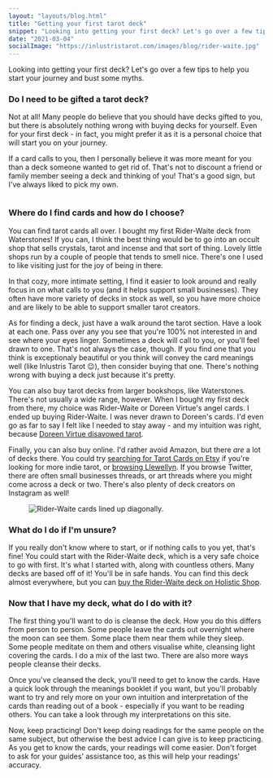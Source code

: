 ```yaml
---
layout: "layouts/blog.html"
title: "Getting your first tarot deck"
snippet: "Looking into getting your first deck? Let's go over a few tips to help you start your journey and bust some myths."
date: "2021-03-04"
socialImage: "https://inlustristarot.com/images/blog/rider-waite.jpg"
---
```


Looking into getting your first deck? Let's go over a few tips to help you start your journey and bust some myths.

### Do I need to be gifted a tarot deck?
Not at all! Many people do believe that you should have decks gifted to you, but there is absolutely nothing wrong with buying decks for yourself. Even for your first deck - in fact, you might prefer it as it is a personal choice that will start you on your journey.

If a card calls to you, then I personally believe it was more meant for you than a deck someone wanted to get rid of. That's not to discount a friend or family member seeing a deck and thinking of you! That's a good sign, but I've always liked to pick my own.

<figure>
<picture>
    <source srcset="/images/blog/two-decks.webp" type="image/webp" alt="">
        <img src="/images/blog/two-decks.jpg" type="image/jpg" alt="">
</picture>
</figure>

### Where do I find cards and how do I choose?

You can find tarot cards all over. I bought my first Rider-Waite deck from Waterstones! If you can, I think the best thing would be to go into an occult shop that sells crystals, tarot and incense and that sort of thing. Lovely little shops run by a couple of people that tends to smell nice. There's one I used to like visiting just for the joy of being in there. 

In that cozy, more intimate setting, I find it easier to look around and really focus in on what calls to you (and it helps support small businesses). They often have more variety of decks in stock as well, so you have more choice and are likely to be able to support smaller tarot creators. 

As for finding a deck, just have a walk around the tarot section. Have a look at each one. Pass over any you see that you're 100% not interested in and see where your eyes linger. Sometimes a deck will call to you, or you'll feel drawn to one. That's not always the case, though. If you find one that you think is exceptionaly beautiful or you think will convey the card meanings well (like Inlustris Tarot 😉), then consider buying that one. There's nothing wrong with buying a deck just because it's pretty.

You can also buy tarot decks from larger bookshops, like Waterstones. There's not usually a wide range, however. When I bought my first deck from there, my choice was Rider-Waite or Doreen Virtue's angel cards. I ended up buying Rider-Waite. I was never drawn to Doreen's cards. I'd even go as far to say I felt like I needed to stay away - and my intuition was right, because [Doreen Virtue disavowed tarot](https://doreenvirtue.com/2021/01/20/doreen-virtue-testimony-of-why-she-left-the-new-age-to-follow-jesus-as-her-lord-and-savior/).

Finally, you can also buy online. I'd rather avoid Amazon, but there *are* a lot of decks there. You could try [searching for Tarot Cards on Etsy](https://www.etsy.com/uk/search?q=tarot%20cards) if you're looking for more indie tarot, or [browsing Llewellyn](https://llewellyn.com/tarot_reading.php). If you browse Twitter, there are often small businesses threads, or art threads where you might come across a deck or two. There's also plenty of deck creators on Instagram as well!

<figure>
<picture>
    <source srcset="/images/blog/rider-waite.webp" type="image/webp" alt="Rider-Waite cards lined up diagonally.">
        <img src="/images/blog/rider-waite.jpg" type="image/jpg" alt="Rider-Waite cards lined up diagonally.">
</picture>
</figure>

### What do I do if I'm unsure?
If you really don't know where to start, or if nothing calls to you yet, that's fine! You could start with the Rider-Waite deck, which is a very safe choice to go with first. It's what I started with, along with countless others. Many decks are based off of it! You'll be in safe hands. You can find this deck almost everywhere, but you can [buy the Rider-Waite deck on Holistic Shop](https://www.holisticshop.co.uk/products/rider-waite-tarot).

### Now that I have my deck, what do I do with it?
The first thing you'll want to do is cleanse the deck. How you do this differs from person to person. Some people leave the cards out overnight where the moon can see them. Some place them near them while they sleep. Some people meditate on them and others visualise white, cleansing light covering the cards. I do a mix of the last two. There are also more ways people cleanse their decks.

Once you've cleansed the deck, you'll need to get to know the cards. Have a quick look through the meanings booklet if you want, but you'll probably want to try and rely more on your own intuition and interpretation of the cards than reading out of a book - especially if you want to be reading others. You can take a look through my interpretations on this site.

Now, keep practicing! Don't keep doing readings for the same people on the same subject, but otherwise the best advice I can give is to keep practicing. As you get to know the cards, your readings will come easier. Don't forget to ask for your guides' assistance too, as this will help your readings' accuracy.